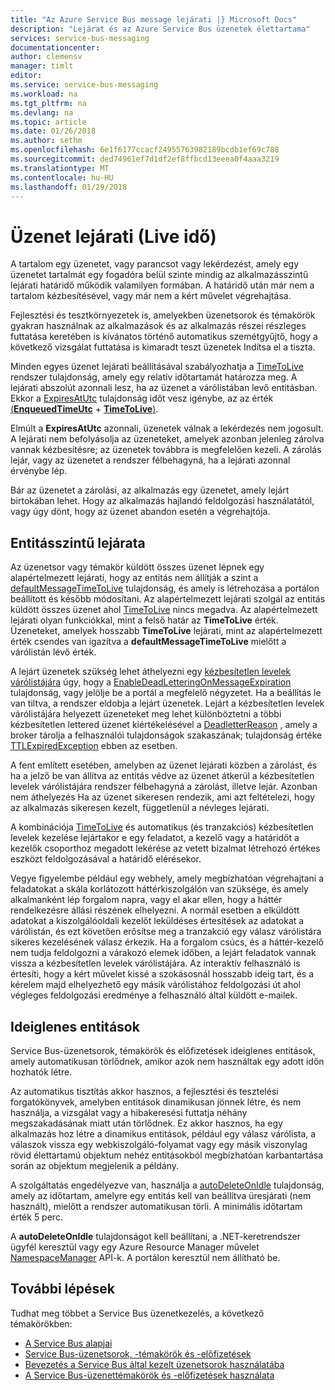 ```yaml
---
title: "Az Azure Service Bus message lejárati |} Microsoft Docs"
description: "Lejárat és az Azure Service Bus üzenetek élettartama"
services: service-bus-messaging
documentationcenter: 
author: clemensv
manager: timlt
editor: 
ms.service: service-bus-messaging
ms.workload: na
ms.tgt_pltfrm: na
ms.devlang: na
ms.topic: article
ms.date: 01/26/2018
ms.author: sethm
ms.openlocfilehash: 6e1f6177ccacf24955763982189bcdb1ef69c788
ms.sourcegitcommit: ded74961ef7d1df2ef8ffbcd13eeea0f4aaa3219
ms.translationtype: MT
ms.contentlocale: hu-HU
ms.lasthandoff: 01/29/2018
---
```

# <a name="message-expiration-time-to-live"></a>Üzenet lejárati (Live idő)

A tartalom egy üzenetet, vagy parancsot vagy lekérdezést, amely egy üzenetet tartalmát egy fogadóra belül szinte mindig az alkalmazásszintű lejárati határidő működik valamilyen formában. A határidő után már nem a tartalom kézbesítésével, vagy már nem a kért művelet végrehajtása.

Fejlesztési és tesztkörnyezetek is, amelyekben üzenetsorok és témakörök gyakran használnak az alkalmazások és az alkalmazás részei részleges futtatása keretében is kívánatos történő automatikus szemétgyűjtő, hogy a következő vizsgálat futtatása is kimaradt teszt üzenetek Indítsa el a tiszta.

Minden egyes üzenet lejárati beállításával szabályozhatja a [TimeToLive](/dotnet/api/microsoft.azure.servicebus.message.timetolive#Microsoft_Azure_ServiceBus_Message_TimeToLive) rendszer tulajdonság, amely egy relatív időtartamát határozza meg. A lejárati abszolút azonnali lesz, ha az üzenet a várólistában levő entitásban. Ekkor a [ExpiresAtUtc](/dotnet/api/microsoft.azure.servicebus.message.expiresatutc) tulajdonság időt vesz igénybe, az az érték [(**EnqueuedTimeUtc**](/dotnet/api/microsoft.servicebus.messaging.brokeredmessage.enqueuedtimeutc#Microsoft_ServiceBus_Messaging_BrokeredMessage_EnqueuedTimeUtc) + [**TimeToLive**)](/dotnet/api/microsoft.azure.servicebus.message.timetolive#Microsoft_Azure_ServiceBus_Message_TimeToLive).

Elmúlt a **ExpiresAtUtc** azonnali, üzenetek válnak a lekérdezés nem jogosult. A lejárati nem befolyásolja az üzeneteket, amelyek azonban jelenleg zárolva vannak kézbesítésre; az üzenetek továbbra is megfelelően kezeli. A zárolás lejár, vagy az üzenetet a rendszer félbehagyná, ha a lejárati azonnal érvénybe lép.

Bár az üzenetet a zárolási, az alkalmazás egy üzenetet, amely lejárt birtokában lehet. Hogy az alkalmazás hajlandó feldolgozási használatától, vagy úgy dönt, hogy az üzenet abandon esetén a végrehajtója.

## <a name="entity-level-expiration"></a>Entitásszintű lejárata

Az üzenetsor vagy témakör küldött összes üzenet lépnek egy alapértelmezett lejárati, hogy az entitás nem állítják a szint a [defaultMessageTimeToLive](/azure/templates/microsoft.servicebus/namespaces/queues) tulajdonság, és amely is létrehozása a portálon beállított és később módosítani. Az alapértelmezett lejárati szolgál az entitás küldött összes üzenet ahol [TimeToLive](/dotnet/api/microsoft.azure.servicebus.message.timetolive#Microsoft_Azure_ServiceBus_Message_TimeToLive) nincs megadva. Az alapértelmezett lejárati olyan funkciókkal, mint a felső határ az **TimeToLive** érték. Üzeneteket, amelyek hosszabb **TimeToLive** lejárati, mint az alapértelmezett érték csendes van igazítva a **defaultMessageTimeToLive** mielőtt a várólistán lévő érték.

A lejárt üzenetek szükség lehet áthelyezni egy [kézbesítetlen levelek várólistájára](service-bus-dead-letter-queues.md) úgy, hogy a [EnableDeadLetteringOnMessageExpiration](/dotnet/api/microsoft.servicebus.messaging.queuedescription.enabledeadletteringonmessageexpiration#Microsoft_ServiceBus_Messaging_QueueDescription_EnableDeadLetteringOnMessageExpiration) tulajdonság, vagy jelölje be a portál a megfelelő négyzetet. Ha a beállítás le van tiltva, a rendszer eldobja a lejárt üzenetek. Lejárt a kézbesítetlen levelek várólistájára helyezett üzeneteket meg lehet különböztetni a többi kézbesítetlen lettered üzenet kiértékelésével a [DeadletterReason](service-bus-dead-letter-queues.md#moving-messages-to-the-dlq) , amely a broker tárolja a felhasználói tulajdonságok szakaszának; tulajdonság értéke [TTLExpiredException](service-bus-dead-letter-queues.md#moving-messages-to-the-dlq) ebben az esetben.

A fent említett esetében, amelyben az üzenet lejárati közben a zárolást, és ha a jelző be van állítva az entitás védve az üzenet átkerül a kézbesítetlen levelek várólistájára rendszer félbehagyná a zárolást, illetve lejár. Azonban nem áthelyezés Ha az üzenet sikeresen rendezik, ami azt feltételezi, hogy az alkalmazás sikeresen kezelt, függetlenül a névleges lejárati.

A kombinációja [TimeToLive](/dotnet/api/microsoft.azure.servicebus.message.timetolive#Microsoft_Azure_ServiceBus_Message_TimeToLive) és automatikus (és tranzakciós) kézbesítetlen levelek kezelése lejártakor e egy feladatot, a kezelő vagy a határidőt a kezelők csoporthoz megadott lekérése az vetett bizalmat létrehozó értékes eszközt feldolgozásával a határidő elérésekor.

Vegye figyelembe például egy webhely, amely megbízhatóan végrehajtani a feladatokat a skála korlátozott háttérkiszolgálón van szüksége, és amely alkalmanként lép forgalom napra, vagy el akar ellen, hogy a háttér rendelkezésre állási részének elhelyezni. A normál esetben a elküldött adatokat a kiszolgálóoldali kezelőt leküldéses értesítések az adatokat a várólistán, és ezt követően erősítse meg a tranzakció egy válasz várólistára sikeres kezelésének válasz érkezik. Ha a forgalom csúcs, és a háttér-kezelő nem tudja feldolgozni a várakozó elemek időben, a lejárt feladatok vannak vissza a kézbesítetlen levelek várólistájára. Az interaktív felhasználó is értesíti, hogy a kért művelet kissé a szokásosnál hosszabb ideig tart, és a kérelem majd elhelyezhető egy másik várólistához feldolgozási út ahol végleges feldolgozási eredménye a felhasználó által küldött e-mailek. 

## <a name="temporary-entities"></a>Ideiglenes entitások

Service Bus-üzenetsorok, témakörök és előfizetések ideiglenes entitások, amely automatikusan törlődnek, amikor azok nem használtak egy adott időn hozhatók létre.
 
Az automatikus tisztítás akkor hasznos, a fejlesztési és tesztelési forgatókönyvek, amelyben entitások dinamikusan jönnek létre, és nem használja, a vizsgálat vagy a hibakeresési futtatja néhány megszakadásának miatt után törlődnek. Ez akkor hasznos, ha egy alkalmazás hoz létre a dinamikus entitások, például egy válasz várólista, a válaszok vissza egy webkiszolgáló-folyamat vagy egy másik viszonylag rövid élettartamú objektum nehéz entitásokból megbízhatóan karbantartása során az objektum megjelenik a példány.

A szolgáltatás engedélyezve van, használja a [autoDeleteOnIdle](/azure/templates/microsoft.servicebus/namespaces/queues) tulajdonság, amely az időtartam, amelyre egy entitás kell van beállítva üresjárati (nem használt), mielőtt a rendszer automatikusan törli. A minimális időtartam érték 5 perc.
 
A **autoDeleteOnIdle** tulajdonságot kell beállítani, a .NET-keretrendszer ügyfél keresztül vagy egy Azure Resource Manager művelet [NamespaceManager](/dotnet/api/microsoft.servicebus.namespacemanager) API-k. A portálon keresztül nem állítható be.


## <a name="next-steps"></a>További lépések

Tudhat meg többet a Service Bus üzenetkezelés, a következő témakörökben:

* [A Service Bus alapjai](service-bus-fundamentals-hybrid-solutions.md)
* [Service Bus-üzenetsorok, -témakörök és -előfizetések](service-bus-queues-topics-subscriptions.md)
* [Bevezetés a Service Bus által kezelt üzenetsorok használatába](service-bus-dotnet-get-started-with-queues.md)
* [A Service Bus-üzenettémakörök és -előfizetések használata](service-bus-dotnet-how-to-use-topics-subscriptions.md)